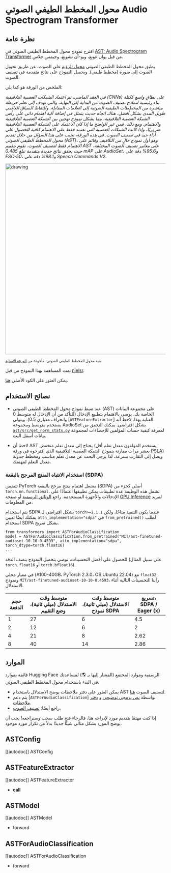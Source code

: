 # محول المخطط الطيفي الصوتي Audio Spectrogram Transformer

## نظرة عامة

اقترح نموذج محول المخطط الطيفي الصوتي في [AST: Audio Spectrogram Transformer](https://arxiv.org/abs/2104.01778) من قبل يوان غونغ، ويو-آن تشونغ، وجيمس جلاس.

يطبق محول المخطط الطيفي الصوتي [محول الرؤية](vit) على الصوت، عن طريق تحويل الصوت إلى صورة (مخطط طيفي). ويحصل النموذج على نتائج متقدمة في تصنيف الصوت.

الملخص من الورقة هو كما يلي:

*في العقد الماضي، تم اعتماد الشبكات العصبية التلافيفية (CNNs) على نطاق واسع ككتلة بناء رئيسية لنماذج تصنيف الصوت من البداية إلى النهاية، والتي تهدف إلى تعلم خريطة مباشرة من المخططات الطيفية الصوتية إلى العلامات المقابلة. وللتقاط السياق العالمي طويل المدى بشكل أفضل، هناك اتجاه حديث يتمثل في إضافة آلية اهتمام ذاتي على رأس الشبكة العصبية التلافيفية، مما يشكل نموذج تهجين بين الشبكة العصبية التلافيفية والاهتمام. ومع ذلك، فمن غير الواضح ما إذا كان الاعتماد على الشبكة العصبية التلافيفية ضروريًا، وإذا كانت الشبكات العصبية التي تعتمد فقط على الاهتمام كافية للحصول على أداء جيد في تصنيف الصوت. في هذه الورقة، نجيب على هذا السؤال من خلال تقديم محول المخطط الطيفي الصوتي (AST)، وهو أول نموذج خالٍ من التلافيف وقائم على الاهتمام فقط لتصنيف الصوت. نقوم بتقييم AST على معايير تصنيف الصوت المختلفة، حيث يحقق نتائج جديدة متقدمة تبلغ 0.485 mAP على AudioSet، و95.6% دقة على ESC-50، و98.1% دقة على Speech Commands V2.*

<img src="https://huggingface.co/datasets/huggingface/documentation-images/resolve/main/transformers/model_doc/audio_spectogram_transformer_architecture.png" alt="drawing" width="600"/>

<small> بنية محول المخطط الطيفي الصوتي. مأخوذة من <a href="https://arxiv.org/abs/2104.01778">الورقة الأصلية</a>.</small>

تمت المساهمة بهذا النموذج من قبل [nielsr](https://huggingface.co/nielsr).

يمكن العثور على الكود الأصلي [هنا](https://github.com/YuanGongND/ast).

## نصائح الاستخدام

- عند ضبط نموذج محول المخطط الطيفي الصوتي (AST) على مجموعة البيانات الخاصة بك، يوصى بالاهتمام بتطبيع الإدخال (للتأكد من أن الإدخال له متوسط 0 وانحراف معياري 0.5). ويتولى [`ASTFeatureExtractor`] العناية بهذا. لاحظ أنه يستخدم متوسط ​​ومجموعة AudioSet بشكل افتراضي. يمكنك التحقق من [`ast/src/get_norm_stats.py`](https://github.com/YuanGongND/ast/blob/master/src/get_norm_stats.py) لمعرفة كيفية حساب المؤلفين للإحصاءات لمجموعة بيانات أسفل البث.

- لاحظ أن AST يحتاج إلى معدل تعلم منخفض (يستخدم المؤلفون معدل تعلم أقل بعشر مرات مقارنة بنموذج الشبكة العصبية التلافيفية الذي اقترحوه في ورقة [PSLA](https://arxiv.org/abs/2102.01243)) ويصل إلى التقارب بسرعة، لذا يرجى البحث عن معدل تعلم مناسب ومخطط جدولة معدل التعلم لمهمتك.

### استخدام الانتباه المنتج المرجح بالبقعة (SDPA)

تتضمن PyTorch مشغل اهتمام منتج مرجح بالبقعة (SDPA) أصلي كجزء من `torch.nn.functional`. تشمل هذه الوظيفة عدة تطبيقات يمكن تطبيقها اعتمادًا على الإدخالات والأجهزة المستخدمة. راجع [الوثائق الرسمية](https://pytorch.org/docs/stable/generated/torch.nn.functional.scaled_dot_product_attention.html) أو صفحة [GPU Inference](https://huggingface.co/docs/transformers/main/en/perf_infer_gpu_one#pytorch-scaled-dot-product-attention) لمزيد من المعلومات.

يتم استخدام SDPA بشكل افتراضي لـ `torch>=2.1.1` عندما يكون التنفيذ متاحًا، ولكن يمكنك أيضًا تعيين `attn_implementation="sdpa"` في `from_pretrained()` لطلب استخدام SDPA بشكل صريح.

```
from transformers import ASTForAudioClassification
model = ASTForAudioClassification.from_pretrained("MIT/ast-finetuned-audioset-10-10-0.4593", attn_implementation="sdpa", torch_dtype=torch.float16)
...
```

للحصول على أفضل التحسينات، نوصي بتحميل النموذج بنصف الدقة (على سبيل المثال `torch.float16` أو `torch.bfloat16`).

في معيار محلي (A100-40GB، PyTorch 2.3.0، OS Ubuntu 22.04) مع `float32` ونموذج `MIT/ast-finetuned-audioset-10-10-0.4593`، رأينا التحسينات التالية أثناء الاستدلال.

| حجم الدفعة | متوسط ​​وقت الاستدلال (ميلي ثانية)، وضع التقييم | متوسط ​​وقت الاستدلال (ميلي ثانية)، نموذج SDPA | تسريع، SDPA / Eager (x) |
|--------------|-------------------------------------------|-------------------------------------------|------------------------------|
| 1 | 27 | 6 | 4.5 |
| 2 | 12 | 6 | 2 |
| 4 | 21 | 8 | 2.62 |
| 8 | 40 | 14 | 2.86 |

## الموارد

قائمة بموارد Hugging Face الرسمية وموارد المجتمع (المشار إليها بـ 🌎) لمساعدتك في البدء باستخدام محول المخطط الطيفي الصوتي.

<PipelineTag pipeline="audio-classification"/>

- يمكن العثور على دفتر ملاحظات يوضح الاستدلال باستخدام AST لتصنيف الصوت [هنا](https://github.com/NielsRogge/Transformers-Tutorials/tree/master/AST).
- يتم دعم [`ASTForAudioClassification`] بواسطة [نص برمجي توضيحي](https://github.com/huggingface/transformers/tree/main/examples/pytorch/audio-classification) و [دفتر ملاحظات](https://colab.research.google.com/github/huggingface/notebooks/blob/main/examples/audio_classification.ipynb).
- راجع أيضًا: [تصنيف الصوت](../tasks/audio_classification).

إذا كنت مهتمًا بتقديم مورد لإدراجه هنا، فالرجاء فتح طلب سحب وسنراجعه! يجب أن يوضح المورد بشكل مثالي شيئًا جديدًا بدلاً من تكرار مورد موجود.

## ASTConfig

[[autodoc]] ASTConfig

## ASTFeatureExtractor

[[autodoc]] ASTFeatureExtractor

- __call__

## ASTModel

[[autodoc]] ASTModel

- forward

## ASTForAudioClassification

[[autodoc]] ASTForAudioClassification

- forward